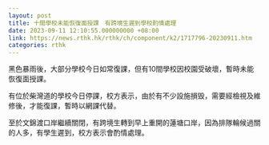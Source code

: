 ```yaml
---
layout: post
title: 十間學校未能恢復面授課　有跨境生遲到學校酌情處理
date: 2023-09-11 12:10:55.000000000 +08:00
link: https://news.rthk.hk/rthk/ch/component/k2/1717796-20230911.htm
categories: rthk
---
```


黑色暴雨後，大部分學校今日如常復課，但有10間學校因校園受破壞，暫時未能恢復面授課。 

有位於柴灣道的學校今日停課，校方表示，由於有不少設施損毁，需要經檢視及維修後，才能復課，暫時以網課代替。

至於文錦渡口岸繼續關閉，有跨境生轉到早上重開的蓮塘口岸，因為排隊輪候過關的人多，有學生遲到，校方表示會酌情處理。
